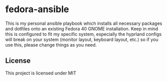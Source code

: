 # fedora-ansible

This is my personal ansible playbook which installs all necessary packages and dotfiles onto an existing Fedora 40 GNOME installation.
Keep in mind this is configured to fit my specific system, especially the hyprland configs will break on your system (monitor layout, keyboard layout, etc.) so if you use this, please change things as you need.

## License
This project is licensed under MIT